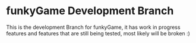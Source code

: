 # funkyGame Development Branch
This is the development Branch for funkyGame, it has work in progress features and features that are still being tested, most likely will be broken :)
